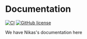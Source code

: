 # Documentation

[![CI](https://github.com/Nikas-Project/Documentation/actions/workflows/main.yml/badge.svg)](https://github.com/Nikas-Project/Documentation/actions/workflows/main.yml) [![GitHub license](https://img.shields.io/github/license/Nikas-Project/Documentation)](https://github.com/Nikas-Project/Documentation/blob/master/LICENSE)

We have Nikas's documentation here
